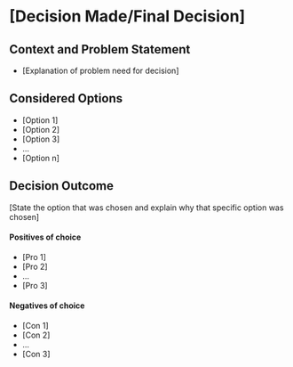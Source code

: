 # [Decision Made/Final Decision]

## Context and Problem Statement

- [Explanation of problem need for decision]

## Considered Options

- [Option 1]
- [Option 2]
- [Option 3]
- ...
- [Option n]

## Decision Outcome

[State the option that was chosen and explain why that specific option was chosen]

#### Positives of choice
- [Pro 1]
- [Pro 2]
- ...
- [Pro 3]
#### Negatives of choice
- [Con 1]
- [Con 2]
- ...
- [Con 3]
